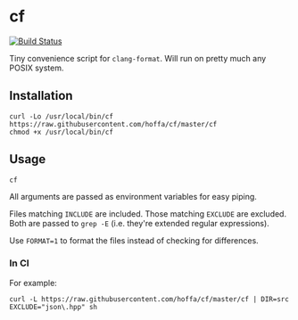 # cf

[![Build Status](https://travis-ci.org/hoffa/cf.svg?branch=master)](https://travis-ci.org/hoffa/cf)

Tiny convenience script for `clang-format`. Will run on pretty much any POSIX system.

## Installation

```shell
curl -Lo /usr/local/bin/cf https://raw.githubusercontent.com/hoffa/cf/master/cf
chmod +x /usr/local/bin/cf
```

## Usage

```shell
cf
```

All arguments are passed as environment variables for easy piping.

Files matching `INCLUDE` are included. Those matching `EXCLUDE` are excluded. Both are passed to `grep -E` (i.e. they're extended regular expressions).

Use `FORMAT=1` to format the files instead of checking for differences.

### In CI

For example:

```shell
curl -L https://raw.githubusercontent.com/hoffa/cf/master/cf | DIR=src EXCLUDE="json\.hpp" sh
```
